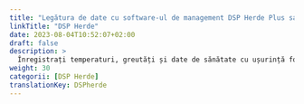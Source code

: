 ```yaml
---
title: "Legătura de date cu software-ul de management DSP Herde Plus sau Beef"
linkTitle: "DSP Herde"
date: 2023-08-04T10:52:07+02:00
draft: false
description: >
  Înregistrați temperaturi, greutăți și date de sănătate cu ușurință folosind dispozitivul VitalControl și importați datele înregistrate în software-ul *Herde*.
weight: 30
categorii: [DSP Herde]
translationKey: DSPherde
---
```

